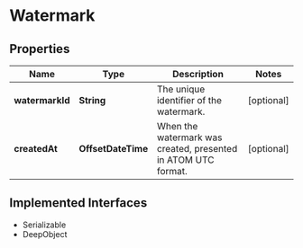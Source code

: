 

# Watermark

## Properties

Name | Type | Description | Notes
------------ | ------------- | ------------- | -------------
**watermarkId** | **String** | The unique identifier of the watermark. |  [optional]
**createdAt** | **OffsetDateTime** | When the watermark was created, presented in ATOM UTC format. |  [optional]


## Implemented Interfaces

* Serializable
* DeepObject


